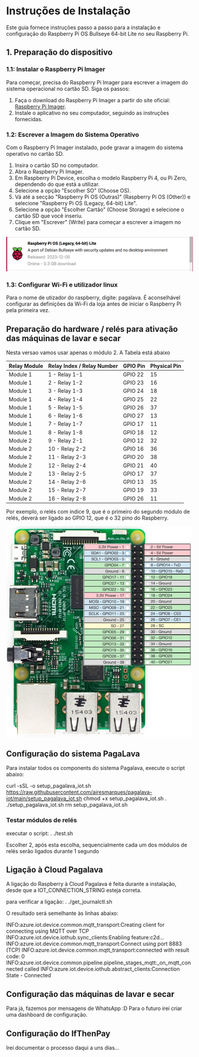 # Instruções de Instalação

Este guia fornece instruções passo a passo para a instalação e configuração do Raspberry Pi OS Bullseye 64-bit Lite no seu Raspberry Pi.

## 1. Preparação do dispositivo

### 1.1: Instalar o Raspberry Pi Imager

Para começar, precisa do Raspberry Pi Imager para escrever a imagem do sistema operacional no cartão SD. Siga os passos:

1. Faça o download do Raspberry Pi Imager a partir do site oficial: [Raspberry Pi Imager](https://www.raspberrypi.org/software/).
2. Instale o aplicativo no seu computador, seguindo as instruções fornecidas.

### 1.2: Escrever a Imagem do Sistema Operativo

Com o Raspberry Pi Imager instalado, pode gravar a imagem do sistema operativo no cartão SD.

1. Insira o cartão SD no computador.
2. Abra o Raspberry Pi Imager.
3. Em Raspberry Pi Device, escolha o modelo Raspberry Pi 4, ou Pi Zero, dependendo do que está a utilizar.
3. Selecione a opção "Escolher SO" (Choose OS).
4. Vá até a secção "Raspberry Pi OS (Outras)" (Raspberry Pi OS (Other)) e selecione "Raspberry Pi OS (Legacy, 64-bit) Lite".
5. Selecione a opção "Escolher Cartão" (Choose Storage) e selecione o cartão SD que você inseriu.
6. Clique em "Escrever" (Write) para começar a escrever a imagem no cartão SD.

![Exemplo de versão Debian Bullseye](/instructions/Debian_Bullseye_version.png)

### 1.3: Configurar Wi-Fi e utilizador linux

Para o nome de utizador do raspberry, digite: pagalava.
É aconselhável configurar as definições da Wi-Fi da loja antes de iniciar o Raspberry Pi pela primeira vez.

## Preparação do hardware / relés para ativação das máquinas de lavar e secar

Nesta versao vamos usar apenas o módulo 2. A Tabela está abaixo 


| Relay Module | Relay Index / Relay Number | GPIO Pin | Physical Pin |
|--------------|----------------------------|----------|--------------|
| Module 1     | 1 - Relay 1-1              | GPIO 22  | 15           |
| Module 1     | 2 - Relay 1-2              | GPIO 23  | 16           |
| Module 1     | 3 - Relay 1-3              | GPIO 24  | 18           |
| Module 1     | 4 - Relay 1-4              | GPIO 25  | 22           |
| Module 1     | 5 - Relay 1-5              | GPIO 26  | 37           |
| Module 1     | 6 - Relay 1-6              | GPIO 27  | 13           |
| Module 1     | 7 - Relay 1-7              | GPIO 17  | 11           |
| Module 1     | 8 - Relay 1-8              | GPIO 18  | 12           |
| Module 2     | 9 - Relay 2-1              | GPIO 12  | 32           |
| Module 2     | 10 - Relay 2-2             | GPIO 16  | 36           |
| Module 2     | 11 - Relay 2-3             | GPIO 20  | 38           |
| Module 2     | 12 - Relay 2-4             | GPIO 21  | 40           |
| Module 2     | 13 - Relay 2-5             | GPIO 17  | 37           |
| Module 2     | 14 - Relay 2-6             | GPIO 13  | 35           |
| Module 2     | 15 - Relay 2-7             | GPIO 19  | 33           |
| Module 2     | 16 - Relay 2-8             | GPIO 26  | 11           |

Por exemplo, o relés com indice 9, que é o primeiro do segundo módulo de relés, deverá ser ligado ao GPIO 12, que é o 32 pino do Raspberry.


![Pinout do Raspberry 3-4 e ZeroW](/instructions/raspberry-pi-gpio-pinout.jpg)





## Configuração do sistema PagaLava
Para instalar todos os components do sistema Pagalava, execute o script abaixo:

curl -sSL -o setup_pagalava_iot.sh https://raw.githubusercontent.com/airesmarques/pagalava-iot/main/setup_pagalava_iot.sh
chmod +x setup_pagalava_iot.sh
. ./setup_pagalava_iot.sh
rm setup_pagalava_iot.sh

### Testar módulos de relés

executar o script:
. ./test.sh

Escolher 2, após esta escolha, sequencialmente cada um dos módulos de relés serão ligados durante 1 segundo
## Ligação à Cloud Pagalava
A ligação do Raspberry à Cloud Pagalava é feita durante a instalação, desde que a IOT_CONNECTION_STRING esteja correta.

para verificar a ligação:
. ./get_journalctl.sh 

O resultado será semelhante às linhas abaixo:

INFO:azure.iot.device.common.mqtt_transport:Creating client for connecting using MQTT over TCP
INFO:azure.iot.device.iothub.sync_clients:Enabling feature:c2d...
INFO:azure.iot.device.common.mqtt_transport:Connect using port 8883 (TCP)
INFO:azure.iot.device.common.mqtt_transport:connected with result code: 0
INFO:azure.iot.device.common.pipeline.pipeline_stages_mqtt:_on_mqtt_connected called
INFO:azure.iot.device.iothub.abstract_clients:Connection State - Connected

## Configuração das máquinas de lavar e secar

Para já, fazemos por mensagens de WhatsApp :D
Para o futuro irei criar uma dashboard de configuração.

## Configuração do IfThenPay

Irei documentar o processo daqui a uns dias...
